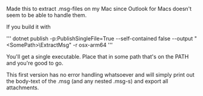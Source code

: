 Made this to extract .msg-files on my Mac since Outlook for Macs doesn't seem to be able to handle them. 

If you build it with

'''
dotnet publish -p:PublishSingleFile=True --self-contained false --output "\<SomePath>\ExtractMsg" -r osx-arm64
'''

You'll get a single executable. Place that in some path that's on the PATH and you're good to go.

This first version has no error handling whatsoever and will simply print out the body-text of the .msg (and any nested .msg-s) and export all attachments.
